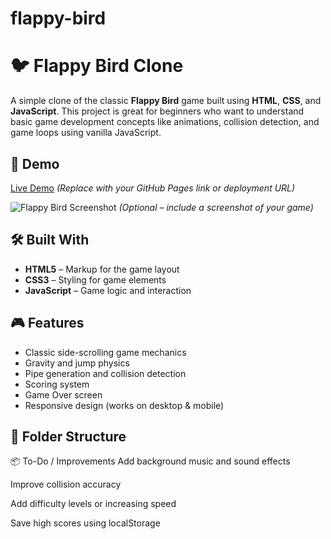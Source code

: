 # flappy-bird
# 🐦 Flappy Bird Clone

A simple clone of the classic **Flappy Bird** game built using **HTML**, **CSS**, and **JavaScript**. This project is great for beginners who want to understand basic game development concepts like animations, collision detection, and game loops using vanilla JavaScript.

## 🚀 Demo

[Live Demo](#) *(Replace with your GitHub Pages link or deployment URL)*

![Flappy Bird Screenshot](screenshot.png) *(Optional – include a screenshot of your game)*

## 🛠️ Built With

- **HTML5** – Markup for the game layout
- **CSS3** – Styling for game elements
- **JavaScript** – Game logic and interaction

## 🎮 Features

- Classic side-scrolling game mechanics
- Gravity and jump physics
- Pipe generation and collision detection
- Scoring system
- Game Over screen
- Responsive design (works on desktop & mobile)

## 📁 Folder Structure


📦 To-Do / Improvements
Add background music and sound effects

Improve collision accuracy

Add difficulty levels or increasing speed

Save high scores using localStorage


